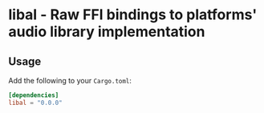 # libal - Raw FFI bindings to platforms' audio library implementation

## Usage

Add the following to your `Cargo.toml`:

```toml
[dependencies]
libal = "0.0.0"
```
